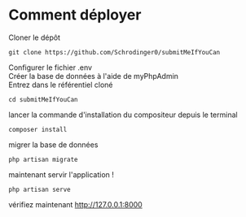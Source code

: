 
# Comment déployer
Cloner le dépôt
``` console
git clone https://github.com/Schrodinger0/submitMeIfYouCan
```
Configurer le fichier .env <br />
Créer la base de données à l'aide de myPhpAdmin <br />
Entrez dans le référentiel cloné
``` console
cd submitMeIfYouCan
```
lancer la commande d'installation du compositeur depuis le terminal
``` console
composer install
```
migrer la base de données
``` console
php artisan migrate
```
maintenant servir l'application !
``` console
php artisan serve
```
vérifiez maintenant http://127.0.0.1:8000
